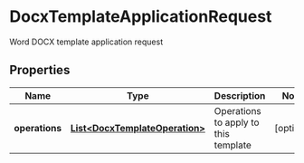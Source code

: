 

# DocxTemplateApplicationRequest

Word DOCX template application request

## Properties

| Name | Type | Description | Notes |
|------------ | ------------- | ------------- | -------------|
|**operations** | [**List&lt;DocxTemplateOperation&gt;**](DocxTemplateOperation.md) | Operations to apply to this template |  [optional] |



